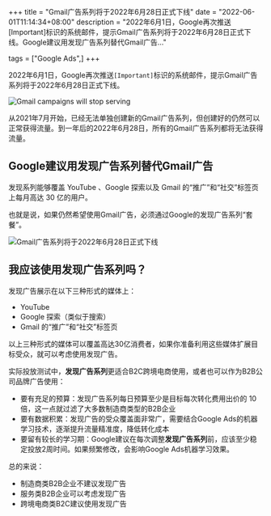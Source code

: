 +++
title = "Gmail广告系列将于2022年6月28日正式下线"
date = "2022-06-01T11:14:34+08:00"
description = "2022年6月1日，Google再次推送[Important]标识的系统邮件，提示Gmail广告系列将于2022年6月28日正式下线。Google建议用发现广告系列替代Gmail广告..."

tags = ["Google Ads",]
+++

2022年6月1日，Google再次推送`[Important]`标识的系统邮件，提示Gmail广告系列将于2022年6月28日正式下线。
<!--more-->

![Gmail campaigns will stop serving](/images/2022/0602-gmail-campaigns-will-stop-serving.jpg)

从2021年7月开始，已经无法单独创建新的Gmail广告系列，但创建好的仍然可以正常获得流量。到一年后的2022年6月28日，所有的Gmail广告系列都将无法获得流量。

## Google建议用发现广告系列替代Gmail广告

发现系列能够覆盖 YouTube 、Google 探索以及 Gmail 的“推广”和“社交”标签页上每月高达 30 亿的用户。

也就是说，如果仍然希望使用Gmail广告，必须通过Google的发现广告系列“套餐”。

![Gmail广告系列将于2022年6月28日正式下线](/images/2022/0602-Gmail广告系列将于2022年6月28日正式下线.svg)

## 我应该使用发现广告系列吗？

发现广告展示在以下三种形式的媒体上：
* YouTube
* Google 探索（类似于搜索）
* Gmail 的“推广”和“社交”标签页

以上三种形式的媒体可以覆盖高达30亿消费者，如果你准备利用这些媒体扩展目标受众，就可以考虑使用发现广告。

实际投放测试中，**发现广告系列**更适合B2C跨境电商使用，或者也可以作为B2B公司品牌广告使用：
* 要有充足的预算：发现广告系列每日预算至少是目标每次转化费用出价的 10 倍，这一点就过滤了大多数制造商类型的B2B企业
* 要有数据积累：发现广告的受众覆盖面非常广，需要结合Google Ads的机器学习技术，逐渐提升流量精准度，降低转化成本
* 要留有较长的学习期：Google建议在每次调整**发现广告系列**前，应该至少稳定投放2周时间。如果频繁修改，会影响Google Ads机器学习效果。

总的来说：
* 制造商类B2B企业不建议发现广告
* 服务类B2B企业可以考虑发现广告
* 跨境电商类B2C建议使用发现广告